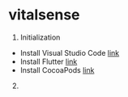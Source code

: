 # vitalsense

1. Initialization
  * Install Visual Studio Code [link](https://code.visualstudio.com/download)
  * Install Flutter [link](https://docs.flutter.dev/get-started/install) 
  * Install CocoaPods [link](https://cocoapods.org/)
2.
